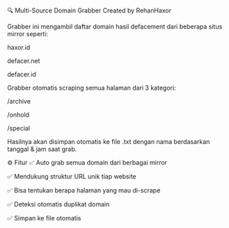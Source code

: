🔍 Multi-Source Domain Grabber
Created by RehanHaxor

Grabber ini mengambil daftar domain hasil defacement dari beberapa situs mirror seperti:

haxor.id

defacer.net

defacer.id

Grabber otomatis scraping semua halaman dari 3 kategori:

/archive

/onhold

/special

Hasilnya akan disimpan otomatis ke file .txt dengan nama berdasarkan tanggal & jam saat grab.

⚙️ Fitur
✅ Auto grab semua domain dari berbagai mirror

✅ Mendukung struktur URL unik tiap website

✅ Bisa tentukan berapa halaman yang mau di-scrape

✅ Deteksi otomatis duplikat domain

✅ Simpan ke file otomatis

